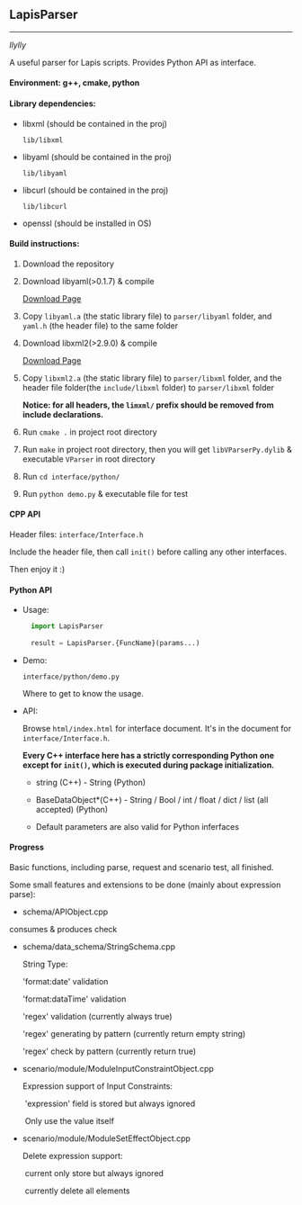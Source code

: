 ## LapisParser

------

*llylly*


A useful parser for Lapis scripts. Provides Python API as interface.

#### Environment: g++, cmake, python

#### Library dependencies:

+ libxml (should be contained in the proj)

    `lib/libxml`

+ libyaml (should be contained in the proj)

    `lib/libyaml`

+ libcurl (should be contained in the proj)

    `lib/libcurl`

+ openssl (should be installed in OS)

#### Build instructions:

1. Download the repository

2. Download libyaml(>0.1.7) & compile

    [Download Page](http://pyyaml.org/wiki/LibYAML)

3. Copy `libyaml.a` (the static library file) to `parser/libyaml` folder, 
    and `yaml.h` (the header file) to the same folder

4. Download libxml2(>2.9.0) & compile

    [Download Page](http://www.xmlsoft.org/downloads.html)

5. Copy `libxml2.a` (the static library file) to `parser/libxml` folder,
    and the header file folder(the `include/libxml` folder) to `parser/libxml` folder

    **Notice: for all headers, the `limxml/` prefix should be removed from include declarations.**

6. Run `cmake .` in project root directory

7. Run `make` in project root directory, 
    then you will get `libVParserPy.dylib` & executable `VParser` in root directory

8. Run `cd interface/python/`

9. Run `python demo.py` & executable file for test

#### CPP API

Header files: `interface/Interface.h`

Include the header file, then call `init()` before calling any other interfaces.

Then enjoy it :)

#### Python API

- Usage: 
    ```Python
      import LapisParser
      
      result = LapisParser.{FuncName}(params...)
    ```

- Demo:

    `interface/python/demo.py`

    Where to get to know the usage.

- API:

    Browse `html/index.html` for interface document. It's in the document for `interface/Interface.h`.

    **Every C++ interface here has a strictly corresponding Python one except for `init()`, which is executed during package initialization.**

    + string (C++) - String (Python)

    + BaseDataObject*(C++) - String / Bool / int / float / dict / list (all accepted) (Python)

    + Default parameters are also valid for Python inferfaces


#### Progress

Basic functions, including parse, request and scenario test, all finished.

Some small features and extensions to be done (mainly about expression parse):

+  schema/APIObject.cpp

  consumes & produces check

+ schema/data_schema/StringSchema.cpp

  String Type:

  'format:date' validation

  'format:dataTime' validation

  'regex' validation (currently always true)

  'regex' generating by pattern (currently return empty string)

  'regex' check by pattern (currently return true)

+ scenario/module/ModuleInputConstraintObject.cpp

  Expression support of Input Constraints:

  ​	'expression' field is stored but always ignored

  ​	Only use the value itself

+ scenario/module/ModuleSetEffectObject.cpp

  Delete expression support:

  ​	current only store but always ignored

  ​	currently delete all elements